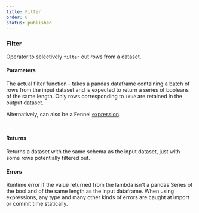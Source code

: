 ```yaml
---
title: Filter
order: 0
status: published
---
```


### Filter
Operator to selectively `filter` out rows from a dataset. 

#### Parameters
<Expandable title="func" type="Callable[pd.Dataframe, pd.Series[bool]] | Expression">

The actual filter function - takes a pandas dataframe containing a batch of rows 
from the input dataset and is expected to return a series of booleans of the 
same length. Only rows corresponding to `True` are retained in the output dataset.

Alternatively, can also be a Fennel [expression](/api-reference/expressions).
</Expandable>

<pre snippet="api-reference/operators/filter#basic" status="success" 
   message="Filtering out rows where city is London" highlight="23">
</pre>

<pre snippet="api-reference/operators/filter#basic_expr" status="success" 
   message="Filtering out rows where city is London using expression">
</pre>

#### Returns
<Expandable type="Dataset">
Returns a dataset with the same schema as the input dataset, just with some rows
potentially filtered out.
</Expandable>


#### Errors
<Expandable title="Invalid series">
Runtime error if the value returned from the lambda isn't a pandas Series of
the bool and of the same length as the input dataframe.
When using expressions, any type and many other kinds of errors are caught at
import or commit time statically.
</Expandable>

<pre snippet="api-reference/operators/filter#incorrect_type" status="error" 
   message="Runtime Error: Lambda returns str, not bool" highlight="23">
</pre>
